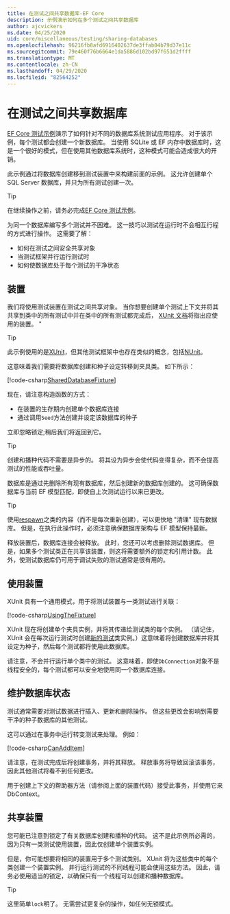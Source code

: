 ```yaml
---
title: 在测试之间共享数据库-EF Core
description: 示例演示如何在多个测试之间共享数据库
author: ajcvickers
ms.date: 04/25/2020
uid: core/miscellaneous/testing/sharing-databases
ms.openlocfilehash: 96216fb8afd6916402637de3ffab04b79d37e11c
ms.sourcegitcommit: 79e460f76b6664e1da5886d102bd97f651d2ffff
ms.translationtype: MT
ms.contentlocale: zh-CN
ms.lasthandoff: 04/29/2020
ms.locfileid: "82564252"
---
```

# <a name="sharing-databases-between-tests"></a>在测试之间共享数据库

[EF Core 测试示例](xref:core/miscellaneous/testing/testing-sample)演示了如何针对不同的数据库系统测试应用程序。
对于该示例，每个测试都会创建一个新数据库。
当使用 SQLite 或 EF 内存中数据库时，这是一个很好的模式，但在使用其他数据库系统时，这种模式可能会造成很大的开销。

此示例通过将数据库创建移到测试装置中来构建前面的示例。
这允许创建单个 SQL Server 数据库，并只为所有测试创建一次。

> [!TIP]
> 在继续操作之前，请务必完成[EF Core 测试示例](xref:core/miscellaneous/testing/testing-sample)。

为同一个数据库编写多个测试并不困难。
这一技巧以测试在运行时不会相互行程的方式进行操作。
这需要了解：
* 如何在测试之间安全共享对象
* 当测试框架并行运行测试时
* 如何使数据库处于每个测试的干净状态  

## <a name="the-fixture"></a>装置

我们将使用测试装置在测试之间共享对象。
当你想要创建单个测试上下文并将其共享到类中的所有测试中并在类中的所有测试都完成后， [XUnit 文档](https://xunit.net/docs/shared-context.html)将指出应使用的装置。 "

> [!TIP]
> 此示例使用的是[XUnit](https://xunit.net/)，但其他测试框架中也存在类似的概念，包括[NUnit](https://nunit.org/)。

这意味着我们需要将数据库创建和种子设定转移到夹具类。
如下所示：

[!code-csharp[SharedDatabaseFixture](../../../../samples/core/Miscellaneous/Testing/ItemsWebApi/SharedDatabaseTests/SharedDatabaseFixture.cs?name=SharedDatabaseFixture)]

现在，请注意构造函数的方式：
* 在装置的生存期内创建单个数据库连接
* 通过调用`Seed`方法创建并设定该数据库的种子 

立即忽略锁定;稍后我们将返回到它。

> [!TIP]
> 创建和播种代码不需要是异步的。
> 将其设为异步会使代码变得复杂，而不会提高测试的性能或吞吐量。

数据库是通过先删除所有现有数据库，然后创建新的数据库创建的。
这可确保数据库与当前 EF 模型匹配，即使自上次测试运行以来已更改。

> [!TIP]
> 使用[respawn](https://jimmybogard.com/tag/respawn/)之类的内容（而不是每次重新创建），可以更快地 "清理" 现有数据库。
> 但是，在执行此操作时，必须注意确保数据库架构与 EF 模型保持最新。

释放装置后，数据库连接会被释放。
此时，您还可以考虑删除测试数据库。
但是，如果多个测试类正在共享该装置，则这将需要额外的锁定和引用计数。
此外，使测试数据库仍可用于调试失败的测试通常是很有用的。  

## <a name="using-the-fixture"></a>使用装置

XUnit 具有一个通用模式，用于将测试装置与一类测试进行关联：

[!code-csharp[UsingTheFixture](../../../../samples/core/Miscellaneous/Testing/ItemsWebApi/SharedDatabaseTests/SharedDatabaseTest.cs?name=UsingTheFixture)]

XUnit 现在将创建单个夹具实例，并将其传递给测试类的每个实例。
（请记住，XUnit 会在每次运行测试时创建[新的测试](xref:core/miscellaneous/testing/testing-sample)类实例。）这意味着将创建数据库并将其设定为种子，然后每个测试都将使用此数据库。

请注意，不会并行运行单个类中的测试。
这意味着，即使`DbConnection`对象不是线程安全的，每个测试都可以安全地使用同一个数据库连接。

## <a name="maintaining-database-state"></a>维护数据库状态

测试通常需要对测试数据进行插入、更新和删除操作。
但这些更改会影响到需要干净的种子数据库的其他测试。

这可以通过在事务中运行转变测试来处理。
例如：

[!code-csharp[CanAddItem](../../../../samples/core/Miscellaneous/Testing/ItemsWebApi/SharedDatabaseTests/SharedDatabaseTest.cs?name=CanAddItem)]

请注意，在测试完成后将创建事务，并将其释放。
释放事务将导致回滚该事务，因此其他测试将看不到任何更改。

用于创建上下文的帮助器方法（请参阅上面的装置代码）接受此事务，并使用它来 DbContext。 

## <a name="sharing-the-fixture"></a>共享装置

您可能已注意到锁定了有关数据库创建和播种的代码。
这不是此示例所必需的，因为只有一类测试使用装置，因此仅创建单个装置实例。

但是，你可能想要将相同的装置用于多个测试类别。
XUnit 将为这些类中的每个类创建一个装置实例。
并行运行测试的不同线程可能会使用这些方法。
因此，请务必使用适当的锁定，以确保只有一个线程可以创建和播种数据库。

> [!TIP]
> 这里简单`lock`明了。
> 无需尝试更复杂的操作，如任何无锁模式。
